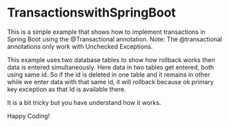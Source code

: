 # TransactionswithSpringBoot
This is a simple example that shows how to implement transactions in Spring Boot using the @Transactional annotation.
Note: The @transactional annotations only work with Unchecked Exceptions.

This example uses two database tables to show how rollback works then data is entered simultaneously.
Here data in two tables get entered, both using same id. So if the id is deleted in one table and it remains in other
while we enter data with that same id, it will rollback because ok primary key exception as that Id is available there.

It is a bit tricky but you have understand how it works.

Happy Coding!
